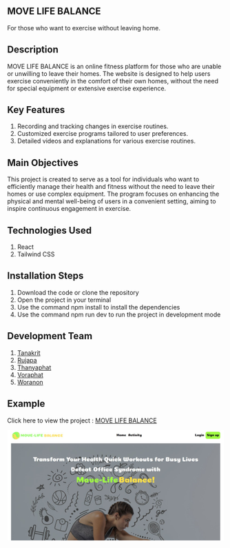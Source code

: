 ## MOVE LIFE BALANCE
For those who want to exercise without leaving home.

## Description
MOVE LIFE BALANCE is an online fitness platform for those who are unable or unwilling to leave their homes. The website is designed to help users exercise conveniently in the comfort of their own homes, without the need for special equipment or extensive exercise experience.

## Key Features
1. Recording and tracking changes in exercise routines.
2. Customized exercise programs tailored to user preferences.
3. Detailed videos and explanations for various exercise routines.

## Main Objectives
This project is created to serve as a tool for individuals who want to efficiently manage their health and fitness without the need to leave their homes or use complex equipment. The program focuses on enhancing the physical and mental well-being of users in a convenient setting, aiming to inspire continuous engagement in exercise.


## Technologies Used
1. React
2. Tailwind CSS

## Installation Steps
1. Download the code or clone the repository
2. Open the project in your terminal
3. Use the command npm install to install the dependencies
4. Use the command npm run dev to run the project in development mode

## Development Team 
1. [Tanakrit](https://github.com/TanakritFey)
2. [Rujapa](https://github.com/Rujapa215)
3. [Thanyaphat](https://github.com/Tanni54)
4. [Voraphat](https://github.com/Voraphat)
5. [Woranon](https://github.com/timworanon)

## Example
Click here to view the project : [MOVE LIFE BALANCE](https://project-mlb.vercel.app/)

![MOVE LIFE BALANCE](/src/assets/Logo.JPG)

